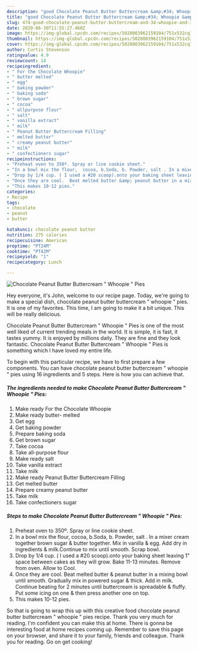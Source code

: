 ```yaml
---
description: "good Chocolate Peanut Butter Buttercream &amp;#34; Whoopie &amp;#34; Pies recipes | how to make good Chocolate Peanut Butter Buttercream &amp;#34; Whoopie &amp;#34; Pies"
title: "good Chocolate Peanut Butter Buttercream &amp;#34; Whoopie &amp;#34; Pies recipes | how to make good Chocolate Peanut Butter Buttercream &amp;#34; Whoopie &amp;#34; Pies"
slug: 474-good-chocolate-peanut-butter-buttercream-and-34-whoopie-and-34-pies-recipes-how-to-make-good-chocolate-peanut-butter-buttercream-and-34-whoopie-and-34-pies
date: 2020-06-30T11:55:27.460Z
image: https://img-global.cpcdn.com/recipes/5028003962159104/751x532cq70/chocolate-peanut-butter-buttercream-whoopie-pies-recipe-main-photo.jpg
thumbnail: https://img-global.cpcdn.com/recipes/5028003962159104/751x532cq70/chocolate-peanut-butter-buttercream-whoopie-pies-recipe-main-photo.jpg
cover: https://img-global.cpcdn.com/recipes/5028003962159104/751x532cq70/chocolate-peanut-butter-buttercream-whoopie-pies-recipe-main-photo.jpg
author: Curtis Stevenson
ratingvalue: 4.9
reviewcount: 14
recipeingredient:
- " For the Chocolate Whoopie"
- " butter melted"
- " egg"
- " baking powder"
- " baking soda"
- " brown sugar"
- " cocoa"
- " allpurpose flour"
- " salt"
- " vanilla extract"
- " milk"
- " Peanut Butter Buttercream Filling"
- " melted butter"
- " creamy peanut butter"
- " milk"
- " confectioners sugar"
recipeinstructions:
- "Preheat oven to 350º. Spray or line cookie sheet."
- "In a bowl mix the flour,  cocoa, b.Soda, b. Powder, salt . In a mixer  cream together brown sugar &amp; butter together. Mix in vanilla &amp; egg. Add dry in ingredients &amp; milk.Continue to mix until smooth.  Scrap bowl."
- "Drop by 1/4 cup. ( I used a #20 scoop).onto your baking sheet leaving 1&#34; space between cakes as they will grow. Bake 11-13 minutes.  Remove from oven.  Allow to Cool."
- "Once they are cool.  Beat melted butter &amp; peanut butter in a mixing bowl until smooth. Gradually mix in powered sugar &amp; thick.  Add in milk. Continue beating for 2  minutes until buttercream is spreadable &amp; fluffy. Put some icing on one &amp; then press another one on top."
- "This makes 10-12 pies."
categories:
- Recipe
tags:
- chocolate
- peanut
- butter

katakunci: chocolate peanut butter 
nutrition: 275 calories
recipecuisine: American
preptime: "PT24M"
cooktime: "PT42M"
recipeyield: "1"
recipecategory: Lunch

---
```



![Chocolate Peanut Butter Buttercream &#34; Whoopie &#34; Pies](https://img-global.cpcdn.com/recipes/5028003962159104/751x532cq70/chocolate-peanut-butter-buttercream-whoopie-pies-recipe-main-photo.jpg)

Hey everyone, it's John, welcome to our recipe page. Today, we're going to make a special dish, chocolate peanut butter buttercream &#34; whoopie &#34; pies. It is one of my favorites. This time, I am going to make it a bit unique. This will be really delicious.



Chocolate Peanut Butter Buttercream &#34; Whoopie &#34; Pies is one of the most well liked of current trending meals in the world. It is simple, it is fast, it tastes yummy. It is enjoyed by millions daily. They are fine and they look fantastic. Chocolate Peanut Butter Buttercream &#34; Whoopie &#34; Pies is something which I have loved my entire life.


To begin with this particular recipe, we have to first prepare a few components. You can have chocolate peanut butter buttercream &#34; whoopie &#34; pies using 16 ingredients and 5 steps. Here is how you can achieve that.

<!--inarticleads1-->

##### The ingredients needed to make Chocolate Peanut Butter Buttercream &#34; Whoopie &#34; Pies:

1. Make ready  For the Chocolate Whoopie
1. Make ready  butter- melted
1. Get  egg
1. Get  baking powder
1. Prepare  baking soda
1. Get  brown sugar
1. Take  cocoa
1. Take  all-purpose flour
1. Make ready  salt
1. Take  vanilla extract
1. Take  milk
1. Make ready  Peanut Butter Buttercream Filling
1. Get  melted butter
1. Prepare  creamy peanut butter
1. Take  milk
1. Take  confectioners sugar




<!--inarticleads2-->

##### Steps to make Chocolate Peanut Butter Buttercream &#34; Whoopie &#34; Pies:

1. Preheat oven to 350º. Spray or line cookie sheet.
1. In a bowl mix the flour,  cocoa, b.Soda, b. Powder, salt . In a mixer  cream together brown sugar &amp; butter together. Mix in vanilla &amp; egg. Add dry in ingredients &amp; milk.Continue to mix until smooth.  Scrap bowl.
1. Drop by 1/4 cup. ( I used a #20 scoop).onto your baking sheet leaving 1&#34; space between cakes as they will grow. Bake 11-13 minutes.  Remove from oven.  Allow to Cool.
1. Once they are cool.  Beat melted butter &amp; peanut butter in a mixing bowl until smooth. Gradually mix in powered sugar &amp; thick.  Add in milk. Continue beating for 2  minutes until buttercream is spreadable &amp; fluffy. Put some icing on one &amp; then press another one on top.
1. This makes 10-12 pies.




So that is going to wrap this up with this creative food chocolate peanut butter buttercream &#34; whoopie &#34; pies recipe. Thank you very much for reading. I'm confident you can make this at home. There is gonna be interesting food at home recipes coming up. Remember to save this page on your browser, and share it to your family, friends and colleague. Thank you for reading. Go on get cooking!
